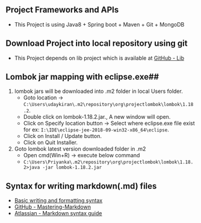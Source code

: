 ## Project Frameworks and APIs
* This Project is using Java8 + Spring boot + Maven + Git + MongoDB

## Download Project into local repository using git
* This Project depends on lib project which is available at [GitHub - Lib](https://github.com/pvuk/lib.git)

## Lombok jar mapping with eclipse.exe##
1. lombok jars will be downloaded into .m2 folder in local Users folder.
    - Goto location -> `C:\Users\udaykiran\.m2\repository\org\projectlombok\lombok\1.18.2`.
    - Double click on lombok-1.18.2.jar., A new window will open.
    - Click on Specify location button -> Select where eclipse.exe file exist for ex: `I:\IDE\eclipse-jee-2018-09-win32-x86_64\eclipse`.
    - Click on Install / Update button.
    - Click on Quit Installer.
2. Goto lombok latest version downloaded folder in .m2
     - Open cmd(Win+R) -> execute below command
     - `C:\Users\Priyanka\.m2\repository\org\projectlombok\lombok\1.18.2>java -jar lombok-1.18.2.jar`


## Syntax for writing markdown(.md) files
* [Basic writing and formatting syntax](https://help.github.com/en/articles/basic-writing-and-formatting-syntax#lists)
* [GitHub - Mastering-Markdown](https://guides.github.com/features/mastering-markdown/)
* [Atlassian - Markdown syntax guide](https://confluence.atlassian.com/bitbucketserver/markdown-syntax-guide-776639995.html)
 